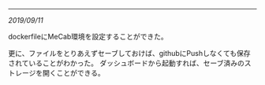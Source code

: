 
---
_2019/09/11_

dockerfileにMeCab環境を設定することができた。

更に、ファイルをとりあえずセーブしておけば、githubにPushしなくても保存されていることがわかった。
ダッシュボードから起動すれば、セーブ済みのストレージを開くことができる。